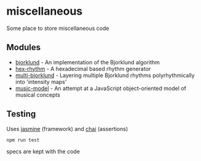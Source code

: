 # miscellaneous
Some place to store miscellaneous code

## Modules
* [bjorklund](src/bjorklund) - An implementation of the Bjorklund algorithm
* [hex-rhythm](src/hex-rhythm) - A hexadecimal based rhythm generator
* [multi-bjorklund](src/multi-bjorklund) - Layering multiple Bjorklund rhythms polyrhythmically into 'intensity maps'
* [music-model](src/music-model) - An attempt at a JavaScript object-oriented model of musical concepts

## Testing
Uses [jasmine](https://github.com/jasmine/jasmine) (framework) and [chai](https://github.com/chaijs/chai) (assertions)
```
npm run test
```
specs are kept with the code
